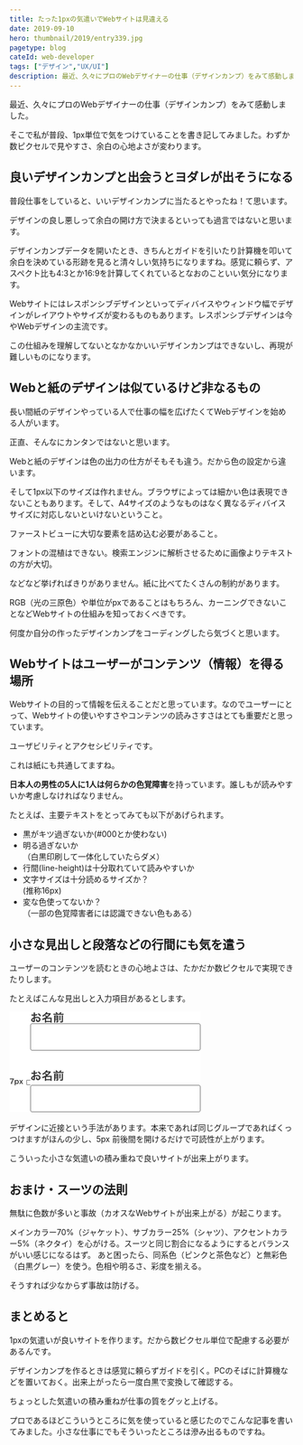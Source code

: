 ```yaml
---
title: たった1pxの気遣いでWebサイトは見違える
date: 2019-09-10
hero: thumbnail/2019/entry339.jpg
pagetype: blog
cateId: web-developer
tags: ["デザイン","UX/UI"]
description: 最近、久々にプロのWebデザイナーの仕事（デザインカンプ）をみて感動しました。そこで私が普段、1px単位で気をつけていることを書き記してみました。わずか数ピクセルで見やすさ、余白の心地よさが変わります。
---
```

最近、久々にプロのWebデザイナーの仕事（デザインカンプ）をみて感動しました。

そこで私が普段、1px単位で気をつけていることを書き記してみました。わずか数ピクセルで見やすさ、余白の心地よさが変わります。

<prof></prof>

<toc id="/blogs/entry339/"></toc>

## 良いデザインカンプと出会うとヨダレが出そうになる
普段仕事をしていると、いいデザインカンプに当たるとやったね！て思います。

デザインの良し悪しって余白の開け方で決まるといっても過言ではないと思います。

デザインカンプデータを開いたとき、きちんとガイドを引いたり計算機を叩いて余白を決めている形跡を見ると清々しい気持ちになりますね。感覚に頼らず、アスペクト比も4:3とか16:9を計算してくれているとなおのこといい気分になります。

Webサイトにはレスポンシブデザインといってディバイスやウィンドウ幅でデザインがレイアウトやサイズが変わるものもあります。レスポンシブデザインは今やWebデザインの主流です。

この仕組みを理解してないとなかなかいいデザインカンプはできないし、再現が難しいものになります。

## Webと紙のデザインは似ているけど非なるもの
長い間紙のデザインやっている人で仕事の幅を広げたくてWebデザインを始める人がいます。

正直、そんなにカンタンではないと思います。

Webと紙のデザインは色の出力の仕方がそもそも違う。だから色の設定から違います。

そして1px以下のサイズは作れません。ブラウザによっては細かい色は表現できないこともあります。そして、A4サイズのようなものはなく異なるディバイスサイズに対応しないといけないということ。

ファーストビューに大切な要素を詰め込む必要があること。

フォントの混植はできない。検索エンジンに解析させるために画像よりテキストの方が大切。

などなど挙げればきりがありません。紙に比べてたくさんの制約があります。

RGB（光の三原色）や単位がpxであることはもちろん、カーニングできないことなどWebサイトの仕組みを知っておくべきです。

何度か自分の作ったデザインカンプをコーディングしたら気づくと思います。

## Webサイトはユーザーがコンテンツ（情報）を得る場所
Webサイトの目的って情報を伝えることだと思っています。なのでユーザーにとって、Webサイトの使いやすさやコンテンツの読みさすさはとても重要だと思っています。

ユーザビリティとアクセシビリティです。

これは紙にも共通してますね。

**日本人の男性の5人に1人は何らかの色覚障害**を持っています。誰しもが読みやすいか考慮しなければなりません。

たとえば、主要テキストをとってみても以下があげられます。

* 黒がキツ過ぎないか(#000とか使わない)
* 明る過ぎないか<br>（白黒印刷して一体化していたらダメ）
* 行間(line-height)は十分取れていて読みやすいか
* 文字サイズは十分読めるサイズか？<br>(推称16px)
* 変な色使ってないか？<br>（一部の色覚障害者には認識できない色もある）

## 小さな見出しと段落などの行間にも気を遣う
ユーザーのコンテンツを読むときの心地よさは、たかだか数ピクセルで実現できたりします。

たとえばこんな見出しと入力項目があるとします。

![小さな見出しと段落などの行間にも気を遣う](./images/2019/entry339-1.png)

デザインに近接という手法があります。本来であれば同じグループであればくっつけますがほんの少し、5px 前後間を開けるだけで可読性が上がります。

こういった小さな気遣いの積み重ねで良いサイトが出来上がります。

## おまけ・スーツの法則
無駄に色数が多いと事故（カオスなWebサイトが出来上がる）が起こります。

メインカラー70%（ジャケット）、サブカラー25%（シャツ）、アクセントカラー5%（ネクタイ）を心がける。スーツと同じ割合になるようにするとバランスがいい感じになるはず。
あと困ったら、同系色（ピンクと茶色など）と無彩色（白黒グレー）を使う。色相や明るさ、彩度を揃える。

そうすれば少なからず事故は防げる。

## まとめると
1pxの気遣いが良いサイトを作ります。だから数ピクセル単位で配慮する必要があるんです。

デザインカンプを作るときは感覚に頼らずガイドを引く。PCのそばに計算機などを置いておく。出来上がったら一度白黒で変換して確認する。

ちょっとした気遣いの積み重ねが仕事の質をグッと上げる。

プロであるほどこういうところに気を使っていると感じたのでこんな記事を書いてみました。小さな仕事にでもそういったところは滲み出るものですね。
